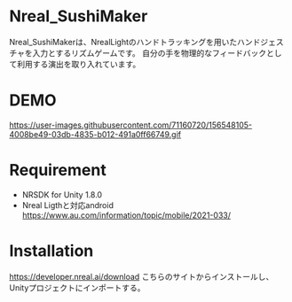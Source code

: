 
# Nreal_SushiMaker

Nreal_SushiMakerは、NrealLightのハンドトラッキングを用いたハンドジェスチャを入力とするリズムゲームです。
自分の手を物理的なフィードバックとして利用する演出を取り入れています。

# DEMO

https://user-images.githubusercontent.com/71160720/156548105-4008be49-03db-4835-b012-491a0ff66749.gif

# Requirement

* NRSDK for Unity 1.8.0
* Nreal Ligthと対応android
https://www.au.com/information/topic/mobile/2021-033/

# Installation

https://developer.nreal.ai/download
こちらのサイトからインストールし、Unityプロジェクトにインポートする。
